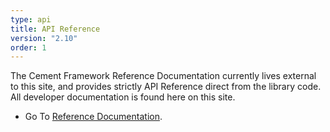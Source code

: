 ```yaml
---
type: api
title: API Reference
version: "2.10"
order: 1
---
```


The Cement Framework Reference Documentation currently lives external to this site, and provides strictly API Reference direct from the library code.  All developer documentation is found here on this site.

- Go To <a href="/{{ version }}/api/" target="cement-api-reference">Reference Documentation</a>.
